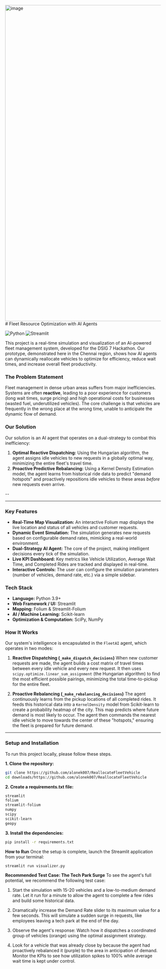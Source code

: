 <img width="1920" height="1020" alt="image" src="https://github.com/user-attachments/assets/f4a16b97-3394-4f2d-8490-adda28e4ecd4" /># Fleet Resource Optimization with AI Agents

![Python](https://img.shields.io/badge/python-3.9+-blue.svg)
![Streamlit](https://img.shields.io/badge/Streamlit-1.25+-FF4B4B.svg)

This project is a real-time simulation and visualization of an AI-powered fleet management system, developed for the DSIG 7 Hackathon. Our prototype, demonstrated here in the Chennai region, shows how AI agents can dynamically reallocate vehicles to optimize for efficiency, reduce wait times, and increase overall fleet productivity.

### The Problem Statement

Fleet management in dense urban areas suffers from major inefficiencies. Systems are often **reactive**, leading to a poor experience for customers (long wait times, surge pricing) and high operational costs for businesses (wasted fuel, underutilized vehicles). The core challenge is that vehicles are frequently in the wrong place at the wrong time, unable to anticipate the dynamic flow of demand.

### Our Solution

Our solution is an AI agent that operates on a dual-strategy to combat this inefficiency:

1.  **Optimal Reactive Dispatching:** Using the Hungarian algorithm, the agent assigns idle vehicles to new requests in a globally optimal way, minimizing the entire fleet's travel time.
2.  **Proactive Predictive Rebalancing:** Using a Kernel Density Estimation model, the agent learns from historical ride data to predict "demand hotspots" and proactively repositions idle vehicles to these areas *before* new requests even arrive.

--


---

### Key Features

* **Real-Time Map Visualization:** An interactive Folium map displays the live location and status of all vehicles and customer requests.
* **Dynamic Event Simulation:** The simulation generates new requests based on configurable demand rates, mimicking a real-world environment.
* **Dual-Strategy AI Agent:** The core of the project, making intelligent decisions every tick of the simulation.
* **Live KPI Dashboard:** Key metrics like Vehicle Utilization, Average Wait Time, and Completed Rides are tracked and displayed in real-time.
* **Interactive Controls:** The user can configure the simulation parameters (number of vehicles, demand rate, etc.) via a simple sidebar.

### Tech Stack

* **Language:** Python 3.9+
* **Web Framework / UI:** Streamlit
* **Mapping:** Folium & Streamlit-Folium
* **AI / Machine Learning:** Scikit-learn
* **Optimization & Computation:** SciPy, NumPy

### How It Works

Our system's intelligence is encapsulated in the `FleetAI` agent, which operates in two modes:

1.  **Reactive Dispatching (`_make_dispatch_decisions`)**
    When new customer requests are made, the agent builds a cost matrix of travel times between every idle vehicle and every new request. It then uses `scipy.optimize.linear_sum_assignment` (the Hungarian algorithm) to find the most efficient possible pairings, minimizing the total time-to-pickup for the entire fleet.

2.  **Proactive Rebalancing (`_make_rebalancing_decisions`)**
    The agent continuously learns from the pickup locations of all completed rides. It feeds this historical data into a `KernelDensity` model from Scikit-learn to create a probability heatmap of the city. This map predicts where future demand is most likely to occur. The agent then commands the nearest idle vehicle to move towards the center of these "hotspots," ensuring the fleet is prepared for future demand.

---

### Setup and Installation

To run this project locally, please follow these steps.

**1. Clone the repository:**
```bash
git clone https://github.com/alonek007/ReallocateFleetVehicle
cd downloads/https://github.com/alonek007/ReallocateFleetVehicle
```

**2. Create a requirements.txt file:**
```bash
streamlit
folium
streamlit-folium
numpy
scipy
scikit-learn
geopy
```

**3. Install the dependencies:**
```bash
pip install -r requirements.txt
```

**How to Run**
Once the setup is complete, launch the Streamlit application from your terminal:
```bash
streamlit run visualizer.py
```

**Recommended Test Case: The Tech Park Surge**
To see the agent's full potential, we recommend the following test case:

1. Start the simulation with 15-20 vehicles and a low-to-medium demand rate.
Let it run for a minute to allow the agent to complete a few rides and build some historical data.

2. Dramatically increase the Demand Rate slider to its maximum value for a few seconds. This will simulate a sudden surge in requests, like employees leaving a tech park at the end of the day.

3. Observe the agent's response:
Watch how it dispatches a coordinated group of vehicles (orange) using the optimal assignment strategy.

4. Look for a vehicle that was already close by because the agent had proactively rebalanced it (purple) to the area in anticipation of demand.
Monitor the KPIs to see how utilization spikes to 100% while average wait time is kept under control.

